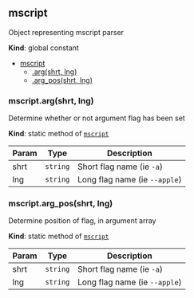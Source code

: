<a name="mscript"></a>

## mscript
Object representing mscript parser

**Kind**: global constant  

* [mscript](#mscript)
    * [.arg(shrt, lng)](#mscript.arg)
    * [.arg_pos(shrt, lng)](#mscript.arg_pos)

<a name="mscript.arg"></a>

### mscript.arg(shrt, lng)
Determine whether or not argument flag has been set

**Kind**: static method of [<code>mscript</code>](#mscript)  

| Param | Type | Description |
| --- | --- | --- |
| shrt | <code>string</code> | Short flag name (ie `-a`) |
| lng | <code>string</code> | Long flag name (ie `--apple`) |

<a name="mscript.arg_pos"></a>

### mscript.arg_pos(shrt, lng)
Determine position of flag, in argument array

**Kind**: static method of [<code>mscript</code>](#mscript)  

| Param | Type | Description |
| --- | --- | --- |
| shrt | <code>string</code> | Short flag name (ie `-a`) |
| lng | <code>string</code> | Long flag name (ie `--apple`) |

